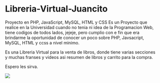 # Libreria-Virtual-Juancito
Proyecto en PHP, JavaScript, MySQL, HTML y CSS
Es un Proyecto que realice en la Universidad cuando no tenia ni idea de la Programacion Web, tiene codigos de todos lados, jejeje, pero cumplio con e fin que era brindarme la oportunidad de conocer un poco sobre PHP, Javsacript, MySQL, HTML y ccss a nivel minimo.

Es una Libreria Virtual para la venta de libros, donde tiene varias secciones y muchas franses y videos asi resumen de libros y carrito para la compra.

Espero les sirva.

![](imagenes/portada.jpg)
